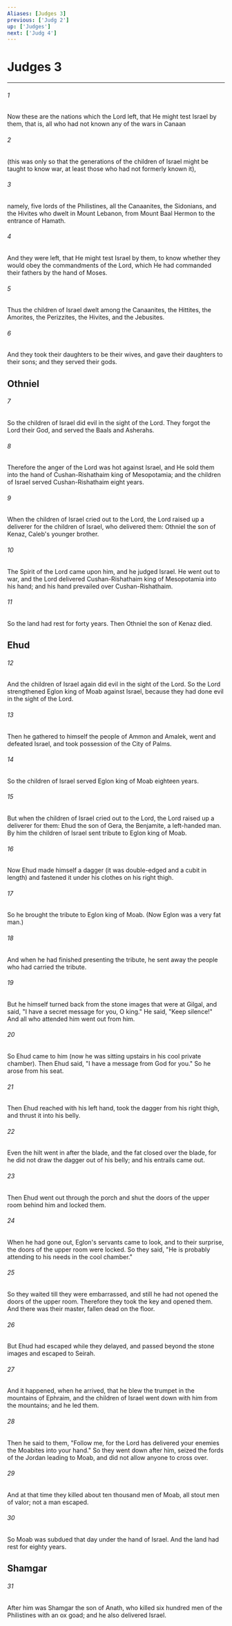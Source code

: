 ```yaml
---
Aliases: [Judges 3]
previous: ['Judg 2']
up: ['Judges']
next: ['Judg 4']
---
```

# Judges 3

***


###### 1 
Now these are the nations which the Lord left, that He might test Israel by them, that is, all who had not known any of the wars in Canaan 

###### 2 
(this was only so that the generations of the children of Israel might be taught to know war, at least those who had not formerly known it), 

###### 3 
namely, five lords of the Philistines, all the Canaanites, the Sidonians, and the Hivites who dwelt in Mount Lebanon, from Mount Baal Hermon to the entrance of Hamath. 

###### 4 
And they were left, that He might test Israel by them, to know whether they would obey the commandments of the Lord, which He had commanded their fathers by the hand of Moses. 

###### 5 
Thus the children of Israel dwelt among the Canaanites, the Hittites, the Amorites, the Perizzites, the Hivites, and the Jebusites. 

###### 6 
And they took their daughters to be their wives, and gave their daughters to their sons; and they served their gods.

## Othniel 

###### 7 
So the children of Israel did evil in the sight of the Lord. They forgot the Lord their God, and served the Baals and Asherahs. 

###### 8 
Therefore the anger of the Lord was hot against Israel, and He sold them into the hand of Cushan-Rishathaim king of Mesopotamia; and the children of Israel served Cushan-Rishathaim eight years. 

###### 9 
When the children of Israel cried out to the Lord, the Lord raised up a deliverer for the children of Israel, who delivered them: Othniel the son of Kenaz, Caleb's younger brother. 

###### 10 
The Spirit of the Lord came upon him, and he judged Israel. He went out to war, and the Lord delivered Cushan-Rishathaim king of Mesopotamia into his hand; and his hand prevailed over Cushan-Rishathaim. 

###### 11 
So the land had rest for forty years. Then Othniel the son of Kenaz died.

## Ehud 

###### 12 
And the children of Israel again did evil in the sight of the Lord. So the Lord strengthened Eglon king of Moab against Israel, because they had done evil in the sight of the Lord. 

###### 13 
Then he gathered to himself the people of Ammon and Amalek, went and defeated Israel, and took possession of the City of Palms. 

###### 14 
So the children of Israel served Eglon king of Moab eighteen years. 

###### 15 
But when the children of Israel cried out to the Lord, the Lord raised up a deliverer for them: Ehud the son of Gera, the Benjamite, a left-handed man. By him the children of Israel sent tribute to Eglon king of Moab. 

###### 16 
Now Ehud made himself a dagger (it was double-edged and a cubit in length) and fastened it under his clothes on his right thigh. 

###### 17 
So he brought the tribute to Eglon king of Moab. (Now Eglon was a very fat man.) 

###### 18 
And when he had finished presenting the tribute, he sent away the people who had carried the tribute. 

###### 19 
But he himself turned back from the stone images that were at Gilgal, and said, "I have a secret message for you, O king." He said, "Keep silence!" And all who attended him went out from him. 

###### 20 
So Ehud came to him (now he was sitting upstairs in his cool private chamber). Then Ehud said, "I have a message from God for you." So he arose from his seat. 

###### 21 
Then Ehud reached with his left hand, took the dagger from his right thigh, and thrust it into his belly. 

###### 22 
Even the hilt went in after the blade, and the fat closed over the blade, for he did not draw the dagger out of his belly; and his entrails came out. 

###### 23 
Then Ehud went out through the porch and shut the doors of the upper room behind him and locked them. 

###### 24 
When he had gone out, Eglon's servants came to look, and to their surprise, the doors of the upper room were locked. So they said, "He is probably attending to his needs in the cool chamber." 

###### 25 
So they waited till they were embarrassed, and still he had not opened the doors of the upper room. Therefore they took the key and opened them. And there was their master, fallen dead on the floor. 

###### 26 
But Ehud had escaped while they delayed, and passed beyond the stone images and escaped to Seirah. 

###### 27 
And it happened, when he arrived, that he blew the trumpet in the mountains of Ephraim, and the children of Israel went down with him from the mountains; and he led them. 

###### 28 
Then he said to them, "Follow me, for the Lord has delivered your enemies the Moabites into your hand." So they went down after him, seized the fords of the Jordan leading to Moab, and did not allow anyone to cross over. 

###### 29 
And at that time they killed about ten thousand men of Moab, all stout men of valor; not a man escaped. 

###### 30 
So Moab was subdued that day under the hand of Israel. And the land had rest for eighty years.

## Shamgar 

###### 31 
After him was Shamgar the son of Anath, who killed six hundred men of the Philistines with an ox goad; and he also delivered Israel.

